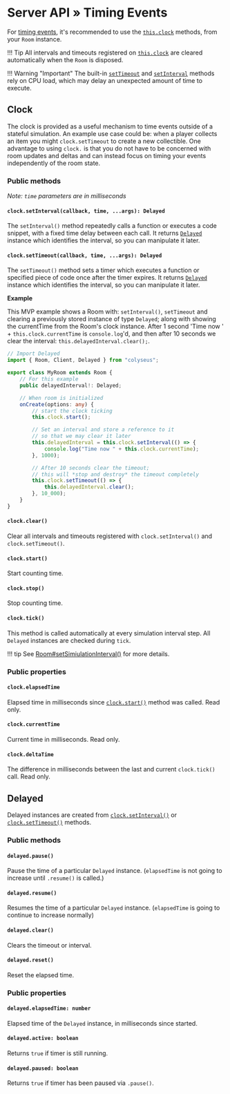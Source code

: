 # Server API &raquo; Timing Events

For [timing events](https://www.w3.org/TR/2011/WD-html5-20110525/timers.html),
it's recommended to use the [`this.clock`](/server/room/#clock-clocktimer) methods,
from your `Room` instance.

!!! Tip
    All intervals and timeouts registered on
    [`this.clock`](/server/room/#clock-clocktimer) are cleared automatically when
    the `Room` is disposed.

!!! Warning "Important"
    The built-in
    [`setTimeout`](https://developer.mozilla.org/en-US/docs/Web/API/WindowOrWorkerGlobalScope/setTimeout)
    and
    [`setInterval`](https://developer.mozilla.org/en-US/docs/Web/API/WindowOrWorkerGlobalScope/setInterval)
    methods rely on CPU load, which may delay an unexpected amount of time to execute.

## Clock

The clock is provided as a useful mechanism to time events outside of a stateful simulation. An example use case could be: when a player collects an item you might `clock.setTimeout` to create a new collectible. One advantage to using `clock.` is that you do not have to be concerned with room updates and deltas and can instead focus on timing your events independently of the room state.

### Public methods

*Note: `time` parameters are in milliseconds*

#### `clock.setInterval(callback, time, ...args): Delayed`

The `setInterval()` method repeatedly calls a function or executes a code
snippet, with a fixed time delay between each call. It returns
[`Delayed`](#delayed) instance which identifies the interval, so you can
manipulate it later.

#### `clock.setTimeout(callback, time, ...args): Delayed`

The `setTimeout()` method sets a timer which executes a function or specified
piece of code once after the timer expires. It returns [`Delayed`](#delayed)
instance which identifies the interval, so you can manipulate it later.

**Example**

This MVP example shows a Room with: `setInterval()`, `setTimeout` and clearing a previously stored instance of type `Delayed`; along with showing the currentTime from the Room's clock instance.
After 1 second 'Time now ' + `this.clock.currentTime` is `console.log`'d, and then after 10 seconds we clear the interval: `this.delayedInterval.clear();`.

```typescript fct_label="TypeScript"
// Import Delayed
import { Room, Client, Delayed } from "colyseus";

export class MyRoom extends Room {
    // For this example
    public delayedInterval!: Delayed;

    // When room is initialized
    onCreate(options: any) {
        // start the clock ticking
        this.clock.start();

        // Set an interval and store a reference to it
        // so that we may clear it later
        this.delayedInterval = this.clock.setInterval(() => {
            console.log("Time now " + this.clock.currentTime);
        }, 1000);

        // After 10 seconds clear the timeout;
        // this will *stop and destroy* the timeout completely
        this.clock.setTimeout(() => {
            this.delayedInterval.clear();
        }, 10_000);
    }
}
```

#### `clock.clear()`

Clear all intervals and timeouts registered with `clock.setInterval()` and `clock.setTimeout()`.

#### `clock.start()`

Start counting time.

#### `clock.stop()`

Stop counting time.

#### `clock.tick()`

This method is called automatically at every simulation interval step. All
`Delayed` instances are checked during `tick`.

!!! tip
    See [Room#setSimiulationInterval()](/server/room/#setsimulationinterval-callback-milliseconds166) for more details.

### Public properties

#### `clock.elapsedTime`

Elapsed time in milliseconds since [`clock.start()`](#clockstart) method was called. Read only.

#### `clock.currentTime`

Current time in milliseconds. Read only.

#### `clock.deltaTime`

The difference in milliseconds between the last and current `clock.tick()` call. Read only.

## Delayed

Delayed instances are created from
[`clock.setInterval()`](#clocksetintervalcallback-time-args-delayed) or
[`clock.setTimeout()`](#clocksettimeoutcallback-time-args-delayed) methods.

### Public methods

#### `delayed.pause()`

Pause the time of a particular `Delayed` instance. (`elapsedTime` is not going to increase until `.resume()` is called.)

#### `delayed.resume()`

Resumes the time of a particular `Delayed` instance. (`elapsedTime` is going to continue to increase normally)

#### `delayed.clear()`

Clears the timeout or interval.

#### `delayed.reset()`

Reset the elapsed time.

### Public properties

#### `delayed.elapsedTime: number`

Elapsed time of the `Delayed` instance, in milliseconds since started.

#### `delayed.active: boolean`

Returns `true` if timer is still running.

#### `delayed.paused: boolean`

Returns `true` if timer has been paused via `.pause()`.


